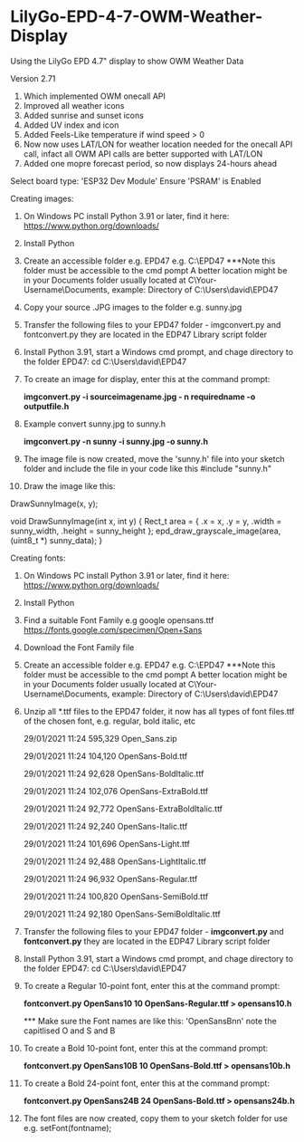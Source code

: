 # LilyGo-EPD-4-7-OWM-Weather-Display
Using the LilyGo EPD 4.7" display to show OWM Weather Data

Version 2.71
1. Which implemented OWM onecall API
2. Improved all weather icons
3. Added sunrise and sunset icons
4. Added UV index and icon
5. Added Feels-Like temperature if wind speed > 0
6. Now now uses LAT/LON for weather location needed for the onecall API call, infact all OWM API calls are better supported with LAT/LON
7. Added one mopre forecast period, so now displays 24-hours ahead

Select board type: 'ESP32 Dev Module'
Ensure 'PSRAM' is Enabled

Creating images:

1.  On Windows PC install Python 3.91 or later, find it here: https://www.python.org/downloads/

2.  Install Python

5.  Create an accessible folder e.g. EPD47 e.g. C:\EPD47   ***Note this folder must be accessible to the cmd pompt
    A better location might be in your Documents folder usually located at C\Your-Username\Documents, example:
    Directory of C:\Users\david\EPD47

6.  Copy your source .JPG images to the folder e.g. sunny.jpg

7.  Transfer the following files to your EPD47 folder - imgconvert.py and fontconvert.py they are located in the EDP47 Library script folder

8.  Install Python 3.91, start a Windows cmd prompt, and chage directory to the folder EPD47:
    cd C:\Users\david\EPD47

9.  To create an image for display, enter this at the command prompt:

    **imgconvert.py -i sourceimagename.jpg - n requiredname -o outputfile.h**

10. Example convert sunny.jpg to sunny.h

    **imgconvert.py -n sunny -i sunny.jpg -o sunny.h**

11. The image file is now created, move the 'sunny.h' file into your sketch folder and include the file in your code like this #include "sunny.h"

12. Draw the image like this:

DrawSunnyImage(x, y);

void DrawSunnyImage(int x, int y) {
  Rect_t area = {
    .x = x, .y = y, .width  = sunny_width, .height =  sunny_height
  };
  epd_draw_grayscale_image(area, (uint8_t *) sunny_data);
}

Creating fonts:
1.  On Windows PC install Python 3.91 or later, find it here: https://www.python.org/downloads/

2.  Install Python

3.  Find a suitable Font Family e.g google opensans.ttf
    https://fonts.google.com/specimen/Open+Sans

4.  Download the Font Family file

5.  Create an accessible folder e.g. EPD47 e.g. C:\EPD47   ***Note this folder must be accessible to the cmd pompt
    A better location might be in your Documents folder usually located at C\Your-Username\Documents, example:
    Directory of C:\Users\david\EPD47

6.  Unzip all *.ttf files to the EPD47 folder, it now has all types of font files.ttf of the chosen font, e.g. regular, bold italic, etc

    29/01/2021  11:24           595,329 Open_Sans.zip
    
    29/01/2021  11:24           104,120 OpenSans-Bold.ttf
    
    29/01/2021  11:24            92,628 OpenSans-BoldItalic.ttf
    
    29/01/2021  11:24           102,076 OpenSans-ExtraBold.ttf
    
    29/01/2021  11:24            92,772 OpenSans-ExtraBoldItalic.ttf
    
    29/01/2021  11:24            92,240 OpenSans-Italic.ttf
    
    29/01/2021  11:24           101,696 OpenSans-Light.ttf
    
    29/01/2021  11:24            92,488 OpenSans-LightItalic.ttf
    
    29/01/2021  11:24            96,932 OpenSans-Regular.ttf
    
    29/01/2021  11:24           100,820 OpenSans-SemiBold.ttf
    
    29/01/2021  11:24            92,180 OpenSans-SemiBoldItalic.ttf
    
7.  Transfer the following files to your EPD47 folder - **imgconvert.py** and **fontconvert.py** they are located in the EDP47 Library script folder

8.  Install Python 3.91, start a Windows cmd prompt, and chage directory to the folder EPD47:
    cd C:\Users\david\EPD47

9.  To create a Regular 10-point font, enter this at the command prompt:

    **fontconvert.py OpenSans10 10 OpenSans-Regular.ttf > opensans10.h**

    *** Make sure the Font names are like this: 'OpenSansBnn' note the capitlised O and S and B

10. To create a Bold 10-point font, enter this at the command prompt:
    
    **fontconvert.py OpenSans10B 10  OpenSans-Bold.ttf > opensans10b.h**

11. To create a Bold 24-point font, enter this at the command prompt:
    
    **fontconvert.py OpenSans24B 24 OpenSans-Bold.ttf > opensans24b.h**

12. The font files are now created, copy them to your sketch folder for use e.g. setFont(fontname);
